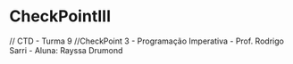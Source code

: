 # CheckPointIII

// CTD - Turma 9
//CheckPoint 3 - Programação Imperativa - Prof. Rodrigo Sarri - Aluna: Rayssa Drumond
